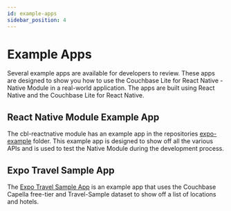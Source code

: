 ```yaml
---
id: example-apps 
sidebar_position: 4
---
```


# Example Apps

Several example apps are available for developers to review.  These apps are designed to show you how to use the Couchbase Lite for React Native - Native Module in a real-world application.  The apps are built using React Native and the Couchbase Lite for React Native.

## React Native Module Example App

The cbl-reactnative module has an example app in the repositories [expo-example](https://github.com/Couchbase-Ecosystem/cbl-reactnative/tree/main/expo-example) folder. This example app is designed to show off all the various APIs and is used to test the Native Module during the development process.   

## Expo Travel Sample App

The [Expo Travel Sample App](https://github.com/couchbase-examples/expo-cbl-travel) is an example app that uses the Couchbase Capella free-tier and Travel-Sample dataset to show off a list of locations and hotels.

